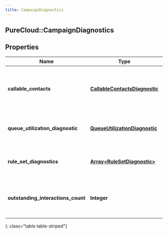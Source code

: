 ```yaml
---
title: CampaignDiagnostics
---
```

## PureCloud::CampaignDiagnostics

## Properties

|Name | Type | Description | Notes|
|------------ | ------------- | ------------- | -------------|
| **callable_contacts** | [**CallableContactsDiagnostic**](CallableContactsDiagnostic.html) | Campaign properties that can impact which contacts are callable | [optional] |
| **queue_utilization_diagnostic** | [**QueueUtilizationDiagnostic**](QueueUtilizationDiagnostic.html) | Information regarding the campaign&#39;s queue | [optional] |
| **rule_set_diagnostics** | [**Array&lt;RuleSetDiagnostic&gt;**](RuleSetDiagnostic.html) | Information regarding the campaign&#39;s rule sets | [optional] |
| **outstanding_interactions_count** | **Integer** | Current number of outstanding interactions on the campaign | [optional] |
{: class="table table-striped"}


